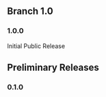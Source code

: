 
## Branch 1.0 ##

### 1.0.0 ###
Initial Public Release


## Preliminary Releases ##

### 0.1.0 ###

